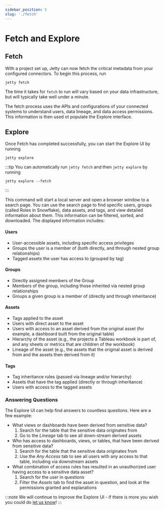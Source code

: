 ```yaml
---
sidebar_position: 5
slug: './fetch'
---
```


# Fetch and Explore

## Fetch

With a project set up, Jetty can now fetch the critical metadata from your configured connectors. To begin this process, run

```
jetty fetch
```

The time it takes for `fetch` to run will vary based on your data infrastructure, but will typically take well under a minute.

The fetch process uses the APIs and configurations of your connected systems to understand users, data lineage, and data access permissions. This information is then used ot populate the Explore interface.

## Explore

Once Fetch has completed successfully, you can start the Explore UI by running

```
jetty explore
```

:::tip
You can automatically run `jetty fetch` and then `jetty explore` by running

```
jetty explore --fetch
```

:::

This command will start a local server and open a browser window to a search page. You can use the search page to find specific users, groups (called Roles in Snowflake), data assets, and tags, and view detailed information about them. This information can be filtered, sorted, and downloaded. The displayed information includes:

#### Users

-   User-accessible assets, including specific access privileges
-   Groups the user is a member of (both directly, and through nested group relationships)
-   Tagged assets the user has access to (grouped by tag)

#### Groups

-   Directly assigned members of the Group
-   Members of the group, including those inherited via nested group relationships
-   Groups a given group is a member of (directly and through inheritance)

#### Assets

-   Tags applied to the asset
-   Users with direct asset to the asset
-   Users with access to an asset derived from the original asset (for example, a dashboard built from the original table)
-   Hierarchy of the asset (e.g., the projects a Tableau workbook is part of, and any sheets or metrics that are children of the workbook)
-   Lineage of the asset (e.g., the assets that the original asset is derived from and the assets then derived from it)

#### Tags

-   Tag inheritance rules (passed via lineage and/or hierarchy)
-   Assets that have the tag applied (directly or through inheritance)
-   Users with access to the tagged assets

### Answering Questions

The Explore UI can help find answers to countless questions. Here are a few example:

-   What views or dashboards have been derived from sensitive data?
    1. Search for the table that the sensitive data originates from
    1. Go to the _Lineage_ tab to see all down-stream derived assets
-   Who has access to dashboards, views, or tables, that have been derived from sensitive data?
    1. Search for the table that the sensitive data originates from
    1. Use the _Any Access_ tab to see all users with any access to that table, including via downstream assets
-   What combination of access rules has resulted in an unauthorized user having access to a sensitive data asset?
    1. Search for the user in questions
    1. Filter the _Assets_ tab to find the asset in question, and look at the permissions granted and explanations

:::note
We will continue to improve the Explore UI - if there is more you wish you could do [let us know](mailto:support@get-jetty.com)!
:::
